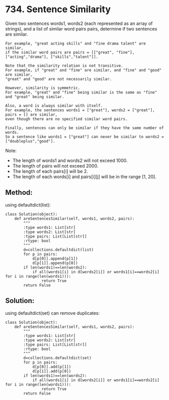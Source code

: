 # 734. Sentence Similarity

Given two sentences words1, words2 (each represented as an array of strings), and a list of similar word pairs pairs, determine if two sentences are similar.

    For example, "great acting skills" and "fine drama talent" are similar,
    if the similar word pairs are pairs = [["great", "fine"], ["acting","drama"], ["skills","talent"]].

    Note that the similarity relation is not transitive.
    For example, if "great" and "fine" are similar, and "fine" and "good" are similar,
    "great" and "good" are not necessarily similar.

    However, similarity is symmetric.
    For example, "great" and "fine" being similar is the same as "fine" and "great" being similar.

    Also, a word is always similar with itself.
    For example, the sentences words1 = ["great"], words2 = ["great"], pairs = [] are similar,
    even though there are no specified similar word pairs.

    Finally, sentences can only be similar if they have the same number of words.
    So a sentence like words1 = ["great"] can never be similar to words2 = ["doubleplus","good"].

Note:

- The length of words1 and words2 will not exceed 1000.
- The length of pairs will not exceed 2000.
- The length of each pairs[i] will be 2.
- The length of each words[i] and pairs[i][j] will be in the range [1, 20].

## Method:

using defaultdict(list):

    class Solution(object):
        def areSentencesSimilar(self, words1, words2, pairs):
            """
            :type words1: List[str]
            :type words2: List[str]
            :type pairs: List[List[str]]
            :rtype: bool
            """
            d=collections.defaultdict(list)
            for p in pairs:
                d[p[0]].append(p[1])
                d[p[1]].append(p[0])
            if len(words1)==len(words2):
                if all(words1[i] in d[words2[i]] or words1[i]==words2[i] for i in range(len(words1))):
                    return True
            return False

## Solution:

using defaultdict(set) can remove duplicates:

    class Solution(object):
        def areSentencesSimilar(self, words1, words2, pairs):
            """
            :type words1: List[str]
            :type words2: List[str]
            :type pairs: List[List[str]]
            :rtype: bool
            """
            d=collections.defaultdict(set)
            for p in pairs:
                d[p[0]].add(p[1])
                d[p[1]].add(p[0])
            if len(words1)==len(words2):
                if all(words1[i] in d[words2[i]] or words1[i]==words2[i] for i in range(len(words1))):
                    return True
            return False